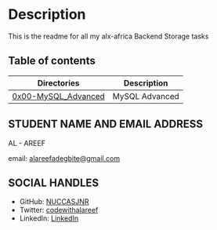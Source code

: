 # Description
This is the readme for all my alx-africa Backend Storage tasks

## Table of contents
Directories | Description
------------| ----------
[0x00-MySQL_Advanced](0x00-MySQL_Advanced) | MySQL Advanced

## STUDENT NAME AND EMAIL ADDRESS
 AL - AREEF

email: alareefadegbite@gmail.com

## SOCIAL HANDLES

- GitHub: [NUCCASJNR](https://github.com/NUCCASJNR)
- Twitter: [codewithalareef](https://twitter.com/codewithalareef)
- LinkedIn: [LinkedIn](https://linkedin.com/in/alareef)


